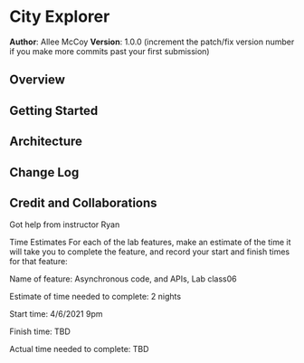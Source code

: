 # City Explorer

**Author**: Allee McCoy
**Version**: 1.0.0 (increment the patch/fix version number if you make more commits past your first submission)

## Overview
<!-- Provide a high level overview of what this application is and why you are building it, beyond the fact that it's an assignment for this class. (i.e. What's your problem domain?) -->

## Getting Started
<!-- What are the steps that a user must take in order to build this app on their own machine and get it running? -->

## Architecture
<!-- Provide a detailed description of the application design. What technologies (languages, libraries, etc) you're using, and any other relevant design information. -->

## Change Log
<!-- Use this area to document the iterative changes made to your application as each feature is successfully implemented. Use time stamps. Here's an example:

01-01-2001 4:59pm - Application now has a fully-functional express server, with a GET route for the location resource. -->

## Credit and Collaborations
Got help from instructor Ryan

Time Estimates
For each of the lab features, make an estimate of the time it will take you to complete the feature, and record your start and finish times for that feature:

Name of feature: Asynchronous code, and APIs, Lab class06

Estimate of time needed to complete: 2 nights

Start time: 4/6/2021 9pm

Finish time: TBD

Actual time needed to complete: TBD